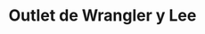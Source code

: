 ---
title: "Outlet de Wrangler y Lee"
url: /toluca-de-lerdo/outlet-de-wrangler-y-lee/
shop: Kleidung
---